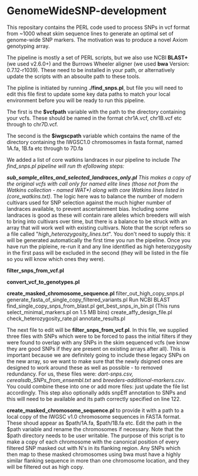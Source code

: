 # GenomeWideSNP-development

This repositary contains the PERL code used to process SNPs in vcf format from ~1000 wheat skim sequence lines to generate an optimal set of genome-wide SNP markers.  The motivation was to produce a novel Axiom genotyping array.

The pipeline is mostly a set of PERL scripts, but we also use NCBI <b>BLAST+</b> (we used v2.6.0+) and the Burrows Wheeler aligner (we used <b>bwa</b> Version: 0.7.12-r1039). These need to be installed in your path, or alternatively update the scripts with an absoulte path to these tools. 

The pipline is initiated by running <b>./find_snps.pl</b>, but  file you will need to edit this file first to update some key data paths to match your local environment before you will be ready to run this pipeline. 

The first is the <b>$vcfpath</b> variable with the path to the directory containing your vcfs.  These should be named in the format chr1A.vcf, chr1B.vcf etc through to chr7D.vcf.

The second is the <b>$iwgscpath</b> variable which contains the name of the directory containing the IWGSC1.0 chromosomes in fasta format, named 1A.fa, 1B.fa etc through to 7D.fa

We added a list of core watkins landraces in our pipeline to include <i>
The find_snps.pl pipeline will run th efollowing steps:

<b>sub_sample_elites_and_selected_landraces_only.pl</b>
This makes a copy of the original vcfs with call only for named elite lines (those not from the Watkins collection - named WAT*) along with core Watkins lines listed in (core_watkins.txt)</i>. The logic here was to balance the number of modern cultivars used for SNP selection against the much higher number of landraces available, to prevent ascertainment bias. Including some landraces is good as these will contain rare alleles which breeders will wish to bring into cultivars over time, but there is a balance to be struck with an array that will work well with existing cultivars. Note that the script refers so a file called "<i>high_heterozygosity_lines.txt</i>".  You don't need to supply this: it will be generated automatically the first time you run the pipeline.  Once you have run the pipleine, re-run it and any line identified as high heterozygosity in the first pass will be excluded in the second (they will be listed in the file so you will know which ones they were). 

<b>filter_snps_from_vcf.pl</b>

<b>convert_vcf_to_genotypes.pl</b>

<b>create_masked_chromosome_sequence.pl</b>
filter_out_high_copy_snps.pl
generate_fasta_of_single_copy_filtered_variants.pl 
Run NCBI BLAST
find_single_copy_snps_from_blast.pl
get_best_snps_in_bin.pl (This runs select_minimal_markers.pl on 1.5 MB bins)
create_affy_design_file.pl
check_heterozygosity_rate.pl
annotate_results.pl




The next file to edit will be <b>filter_snps_from_vcf.pl</b>. In this file, we supplied three files with SNPs which were to be forced to pass the initial filters if they were found to overlap with any SNPs in the skim sequenced vcfs (we know they are good SNPs if they are present on existing arrays after all). This is important because we are definitely going to include these legacy SNPs on the new array, so we want to make sure that the newly dsigned ones are designed to work around these as well as possible - to removed redundancy. For us, these files were: <i>dart-snps.csv, cerealsdb_SNPs_from_ensembl.txt</i> and <i>breeders-additional-markers.csv</i>. You could combine these into one or add more files: just update the file list accordingly.  This step also optionally adds snpEff annotation to SNPs and this will need to be available and its path correctly specified on line 122. 

<b>create_masked_chromosome_sequence.pl</b> to provide it with a path to a local copy of the IWGSC v1.0 chromosome sequences in FASTA format. These shoud appear as $path/1A.fa, $path/1B.fa etc.  Edit the path in the $path variable and rename the chromosomes if necessary. Note that the $path directory needs to be user writable.  The purpose of this script is to make a copy of each chromosome with the canonical position of every filtered SNP masked out with N's in its flanking region. Any SNPs which then map to these masked chromosomes using bwa must have a highly similar flanking sequence in more than one chromosome location, and they will be filtered out as high copy.  


